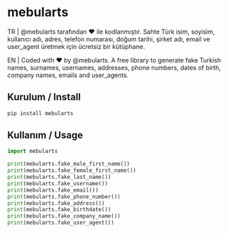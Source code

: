 # mebularts

TR | @mebularts tarafından ♥ ile kodlanmıştır. Sahte Türk isim, soyisim, kullanıcı adı, adres, telefon numarası, doğum tarihi, şirket adı, email ve user_agent üretmek için ücretsiz bir kütüphane.

EN | Coded with ♥ by @mebularts. A free library to generate fake Turkish names, surnames, usernames, addresses, phone numbers, dates of birth, company names, emails and user_agents.

## Kurulum / Install

```sh
pip install mebularts
```

## Kullanım / Usage

```python
import mebularts

print(mebularts.fake_male_first_name())
print(mebularts.fake_female_first_name())
print(mebularts.fake_last_name())
print(mebularts.fake_username())
print(mebularts.fake_email())
print(mebularts.fake_phone_number())
print(mebularts.fake_address())
print(mebularts.fake_birthdate())
print(mebularts.fake_company_name())
print(mebularts.fake_user_agent())
```
```
